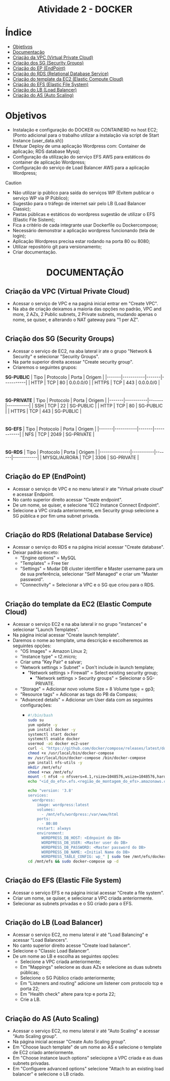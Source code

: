 <h1 align="center"> Atividade 2 - DOCKER </h1>

# Índice

* [Objetivos](#objetivos)
* [Documentação](#-documenta%C3%A7%C3%A3o-)
* [Criação da VPC (Virtual Private Cloud)](#criação-da-vpc-virtual-private-cloud)
* [Criação dos SG (Security Groups)](#criação-dos-sg-security-groups)
* [Criação do EP (EndPoint)](#criação-do-ep-endpoint)
* [Criação do RDS (Relational Database Service)](#criação-do-rds-relational-database-service)
* [Criação do template da EC2 (Elastic Compute Cloud)](#criação-do-template-da-ec2-elastic-compute-cloud)
* [Criação do EFS (Elastic File System)](#criação-do-efs-elastic-file-system)
* [Criação do LB (Load Balancer)](#criação-do-lb-load-balancer)
* [Criação do AS (Auto Scaling)](#criação-do-as-auto-scaling)
#
# Objetivos
- Instalação e configuração do DOCKER ou CONTAINERD no host EC2;
     (Ponto adicional para o trabalho utilizar a instalação via script de Start Instance (user_data.sh))
- Efetuar Deploy de uma aplicação Wordpress com:
     Container de aplicação;
     RDS database Mysql;
- Configuração da utilização do serviço EFS AWS para estáticos do container de aplicação Wordpress;
- Configuração do serviço de Load Balancer AWS para a aplicação Wordpress;

> [!CAUTION]
> - Não utilizar ip público para saída do serviços WP (Evitem publicar o serviço WP via IP Público);
> - Sugestão para o tráfego de internet sair pelo LB (Load Balancer Classic);
> - Pastas públicas e estáticos do wordpress sugestão de utilizar o EFS (Elastic File Sistem);
> - Fica a critério de cada integrante usar Dockerfile ou Dockercompose;
> - Necessário demonstrar a aplicação wordpress funcionando (tela de login);
> - Aplicação Wordpress precisa estar rodando na porta 80 ou 8080;
> - Utilizar repositório git para versionamento;
> - Criar documentação.

#
<h1 align="center"> DOCUMENTAÇÃO </h1>

## Criação da VPC (Virtual Private Cloud)
- Acessar o serviço de VPC e na paginá inicial entrar em "Create VPC".
- Na aba de criação deixamos a maioria das opções no padrão, VPC and more, 2 AZs, 2 Public subnets, 2 Private subnets, mudando apenas o nome, se quiser, e alterando o NAT gateway para "1 per AZ".
#
## Criação dos SG (Security Groups)
- Acessar o serviço de EC2, na aba lateral ir ate o grupo "Network & Security" e selecionar "Security Groups".
- Na parte superior direita acessar "Create security group".
- Criaremos o seguintes grupos:

**SG-PUBLIC**
| Tipo  | Protocolo | Porta | Origem    |
|-------|-----------|-------|-----------|
| HTTP  | TCP       | 80    | 0.0.0.0/0 |
| HTTPS | TCP       | 443   | 0.0.0.0/0 |
#
**SG-PRIVATE**
| Tipo  | Protocolo | Porta | Origem    |
|-------|-----------|-------|-----------|
| SSH   | TCP       | 22    | SG-PUBLIC |
| HTTP  | TCP       | 80    | SG-PUBLIC |
| HTTPS | TCP       | 443   | SG-PUBLIC |
#
**SG-EFS**
| Tipo  | Protocolo | Porta | Origem     |
|-------|-----------|-------|------------|
| NFS   | TCP       | 2049  | SG-PRIVATE |
#
**SG-RDS**
| Tipo          | Protocolo | Porta | Origem     |
|---------------|-----------|-------|------------|
| MYSQL/AURORA  | TCP       | 3306  | SG-PRIVATE |
#
## Criação do EP (EndPoint)
- Acessar o serviço de VPC e no menu lateral ir ate "Virtual private cloud" e acessar Endpoint.
- No canto superior direito acessar "Create endpoint".
- De um nome, se quiser, e selecione "EC2 Instance Connect Endpoint".
- Selecione a VPC cirada anteriormente, em Security group selecione a SG pública e por fim uma subnet privada.
#
## Criação do RDS (Relational Database Service)
- Acessar o serviço do RDS e na página inicial acessar "Create database".
- Deixar padrão exceto:
  - "Engine options" = MySQL
  - "Templates" = Free tier
  - "Settings" = Mudar DB cluster identifier e Master username para um de sua preferência, selecionar "Self Managed" e criar um "Master password".
  - "Connectivity" = Selecionar a VPC e o SG que criou para o RDS.
#
## Criação do template da EC2 (Elastic Compute Cloud)
- Acessar o serviço EC2 e na aba lateral ir no grupo "instances" e selecionar "Launch Templates".
- Na página inicial acessar "Create launch template".
- Daremos o nome ao template, uma descrição e escolheremos as seguintes opções:
  - "OS Images" = Amazon Linux 2;
  - "Instance type" = t2.micro;
  - Criar uma "Key Pair" e salvar;
  - "Network settings > Subnet" = Don't include in launch template;
    - "Network settings > Firewall" = Select existing security group;
      - "Network settings > Security groups" = Selecionar o SG-PRIVATE.
  - "Storage" = Adicionar novo volume Size = 8 Volume type = gp3;
  - "Resource tags" = Adiconar as tags do PB da Compass;
  - "Advanced details" = Adicionar um User data com as seguintes configurações:
    - ```bash
      #!/bin/bash
      sudo su
      yum update -y
      yum install docker -y
      systemctl start docker
      systemctl enable docker
      usermod -aG docker ec2-user
      curl -L "https://github.com/docker/compose/releases/latest/download/docker-compose-$(uname -s)-$(uname -m)" -o /usr/local/bin/docker-compose
      chmod +x /usr/local/bin/docker-compose
      mv /usr/local/bin/docker-compose /bin/docker-compose
      yum install nfs-utils -y
      mkdir /mnt/efs/
      chmod +rwx /mnt/efs/
      mount -t nfs4 -o nfsvers=4.1,rsize=1048576,wsize=1048576,hard,timeo=600,retrans=2,noresvport <id_do_efs>.efs.<região_de_montagem_do_efs>.amazonaws.com:/ <diretorio_de_montagem_do_nfs>
      echo "<id_do_efs>.efs.<região_de_montagem_do_efs>.amazonaws.com:/ <diretorio_de_montagem_do_nfs> nfs defaults 0 0" >> /etc/fstab

      echo "version: '3.8'
      services:
        wordpress:
          image: wordpress:latest
          volumes:
            - /mnt/efs/wordpress:/var/www/html
          ports:
            - 80:80
          restart: always
          environment:
            WORDPRESS_DB_HOST: <Ednpoint do DB>
            WORDPRESS_DB_USER: <Master user do DB>
            WORDPRESS_DB_PASSWORD: <Master password do DB>
            WORDPRESS_DB_NAME: <Initial Name do DB>
            WORDPRESS_TABLE_CONFIG: wp_" | sudo tee /mnt/efs/docker-compose.yml
      cd /mnt/efs && sudo docker-compose up -d
      ```
#
## Criação do EFS (Elastic File System)
- Acessar o serviço EFS e na página inicial acessar "Create a file system".
- Criar um nome, se quiser, e selecionar a VPC criada anteriormente.
- Selecionar as subnets privadas e o SG criado para o EFS.
#
## Criação do LB (Load Balancer)
- Acessar o serviço EC2, no menu lateral ir até "Load Balancing" e acessar "Load Balancers".
- No canto superior direito acesse "Create load balancer".
- Selecione o "Classic Load Balancer".
- De um nome ao LB e escolha as seguintes opções:
  - Selecione a VPC criada anteriormente;
  - Em "Mappings" selecione as duas AZs e selecione as duas subnets públicas;
  - Selecione o SG Público criado anteriormente;
  - Em "Listeners and routing" adicione um listener com protocolo tcp e porta 22;
  - Em "Health check" altere para tcp e porta 22;
  - Crie a LB.
#
## Criação do AS (Auto Scaling)
- Acessar o serviço EC2, no menu lateral ir até "Auto Scaling" e acessar "Auto Scaling group".
- Na página inicial acessar "Create Auto Scaling group".
- Em "Choose lauch template" de um nome ao AS e selecione o template de EC2 criado anteriormente.
- Em "Choose instance lauch options" seleciopne a VPC criada e as duas subnets privadas. 
- Em "Configuere advanced options" selecione "Attach to an existing load balancer" e selecione o LB criado.
